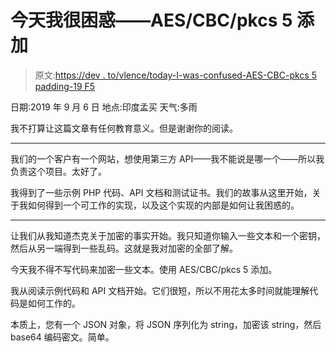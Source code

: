 # 今天我很困惑——AES/CBC/pkcs 5 添加

> 原文:[https://dev . to/vlence/today-I-was-confused-AES-CBC-pkcs 5 padding-19 F5](https://dev.to/vlence/today-i-was-confused-aes-cbc-pkcs5padding-19f5)

日期:2019 年 9 月 6 日
地点:印度孟买
天气:多雨

我不打算让这篇文章有任何教育意义。但是谢谢你的阅读。

* * *

我们的一个客户有一个网站，想使用第三方 API——我不能说是哪一个——所以我负责这个项目。太好了。

我得到了一些示例 PHP 代码、API 文档和测试证书。我们的故事从这里开始，关于我如何得到一个可工作的实现，以及这个实现的内部是如何让我困惑的。

* * *

让我们从我知道杰克关于加密的事实开始。我只知道你输入一些文本和一个密钥，然后从另一端得到一些乱码。这就是我对加密的全部了解。

今天我不得不写代码来加密一些文本。使用 AES/CBC/pkcs 5 添加。

我从阅读示例代码和 API 文档开始。它们很短，所以不用花太多时间就能理解代码是如何工作的。

本质上，您有一个 JSON 对象，将 JSON 序列化为 string，加密该 string，然后 base64 编码密文。简单。